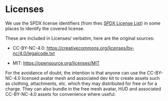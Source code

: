 # Licenses

We use the SPDX license identifiers (from thes
[SPDX License List](https://spdx.dev/licenses)) in some places to
identify the covered license.

These are included in Licenses/ verbatim, here are the original sources:

* CC-BY-NC-4.0: https://creativecommons.org/licenses/by-nc/4.0/legalcode.txt

* MIT: https://opensource.org/licenses/MIT

For the avoidance of doubt, the intention is that anyone can use the
CC-BY-NC-4.0 licensed avatar mesh and associated dev kit to create
assets such as clothing, attachments, etc. which they may distributed
for free or for a charge. They can also bundle in the free mesh avatar,
HUD and associated CC-BY-NC-4.0 assets for convenience where useful.
